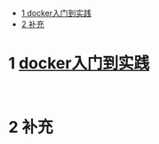 - [1 docker入门到实践](#1-docker入门到实践)
- [2 补充](#2-补充)


# 1 [docker入门到实践](https://yeasy.gitbook.io/docker_practice/)
<br>

# 2 补充
